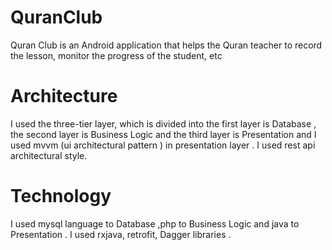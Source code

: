 # QuranClub
Quran Club is an Android application that helps the Quran teacher to record the lesson, monitor the progress of the student, etc
# Architecture
I used the three-tier layer, which is divided into the first layer is Database , the second layer is Business Logic and the third layer is Presentation and I used mvvm (ui architectural pattern ) in presentation layer .
I used rest api architectural style.
# Technology
I used mysql language to Database ,php to Business Logic and java to Presentation .
I used rxjava, retrofit, Dagger libraries . 

